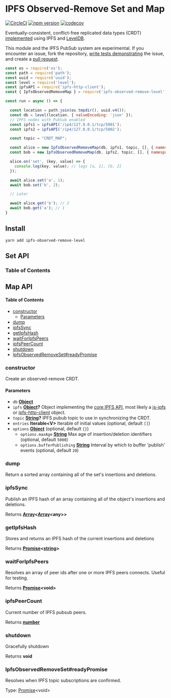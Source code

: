 # IPFS Observed-Remove Set and Map

[![CircleCI](https://circleci.com/gh/wehriam/ipfs-observed-remove-level.svg?style=svg)](https://circleci.com/gh/wehriam/ipfs-observed-remove-level) [![npm version](https://badge.fury.io/js/ipfs-observed-remove-level.svg)](http://badge.fury.io/js/ipfs-observed-remove-level) [![codecov](https://codecov.io/gh/wehriam/ipfs-observed-remove-level/branch/master/graph/badge.svg)](https://codecov.io/gh/wehriam/ipfs-observed-remove-level)

Eventually-consistent, conflict-free replicated data types (CRDT) [implemented](https://github.com/wehriam/ipfs-observed-remove-level/blob/master/src/index.js) using IPFS and [LevelDB](https://www.npmjs.com/package/level).

This module and the IPFS PubSub system are experimental. If you encounter an issue, fork the repository, [write tests demonstrating](https://github.com/wehriam/ipfs-observed-remove-level/tree/master/tests) the issue, and create a [pull request](https://github.com/wehriam/ipfs-observed-remove-level).

```js
const os = require('os');
const path = require('path');
const uuid = require('uuid');
const level = require('level');
const ipfsAPI = require('ipfs-http-client');
const { IpfsObservedRemoveMap } = require('ipfs-observed-remove-level');

const run = async () => {

  const location = path.join(os.tmpdir(), uuid.v4());
  const db = level(location, { valueEncoding: 'json' });
  // IPFS nodes with PubSub enabled
  const ipfs1 = ipfsAPI('/ip4/127.0.0.1/tcp/5001'); 
  const ipfs2 = ipfsAPI('/ip4/127.0.0.1/tcp/5002');

  const topic = "CRDT_MAP";

  const alice = new IpfsObservedRemoveMap(db, ipfs1, topic, [], { namespace:'alice' });
  const bob = new IpfsObservedRemoveMap(db, ipfs2, topic, [], { namespace:'bob' });

  alice.on('set', (key, value) => {
    console.log(key, value); // logs [a, 1], [b, 2]
  });

  await alice.set('a', 1);
  await bob.set('b', 2);

  // Later

  await alice.get('b'); // 2
  await bob.get('a'); // 1
}
```

## Install

`yarn add ipfs-observed-remove-level`

## Set API

<!-- Generated by documentation.js. Update this documentation by updating the source code. -->

### Table of Contents

## Map API

<!-- Generated by documentation.js. Update this documentation by updating the source code. -->

#### Table of Contents

-   [constructor](#constructor)
    -   [Parameters](#parameters)
-   [dump](#dump)
-   [ipfsSync](#ipfssync)
-   [getIpfsHash](#getipfshash)
-   [waitForIpfsPeers](#waitforipfspeers)
-   [ipfsPeerCount](#ipfspeercount)
-   [shutdown](#shutdown)
-   [IpfsObservedRemoveSet#readyPromise](#ipfsobservedremovesetreadypromise)

### constructor

Create an observed-remove CRDT.

#### Parameters

-   `db` **[Object](https://developer.mozilla.org/docs/Web/JavaScript/Reference/Global_Objects/Object)** 
-   `ipfs` **[Object](https://developer.mozilla.org/docs/Web/JavaScript/Reference/Global_Objects/Object)?** Object implementing the [core IPFS API](https://github.com/ipfs/interface-ipfs-core#api), most likely a [js-ipfs](https://github.com/ipfs/js-ipfs) or [ipfs-http-client](https://github.com/ipfs/js-ipfs-http-client) object.
-   `topic` **[String](https://developer.mozilla.org/docs/Web/JavaScript/Reference/Global_Objects/String)?** IPFS pubub topic to use in synchronizing the CRDT.
-   `entries` **Iterable&lt;V>** Iterable of initial values (optional, default `[]`)
-   `options` **[Object](https://developer.mozilla.org/docs/Web/JavaScript/Reference/Global_Objects/Object)**  (optional, default `{}`)
    -   `options.maxAge` **[String](https://developer.mozilla.org/docs/Web/JavaScript/Reference/Global_Objects/String)** Max age of insertion/deletion identifiers (optional, default `5000`)
    -   `options.bufferPublishing` **[String](https://developer.mozilla.org/docs/Web/JavaScript/Reference/Global_Objects/String)** Interval by which to buffer 'publish' events (optional, default `20`)

### dump

Return a sorted array containing all of the set's insertions and deletions.

### ipfsSync

Publish an IPFS hash of an array containing all of the object's insertions and deletions.

Returns **[Array](https://developer.mozilla.org/docs/Web/JavaScript/Reference/Global_Objects/Array)&lt;[Array](https://developer.mozilla.org/docs/Web/JavaScript/Reference/Global_Objects/Array)&lt;any>>** 

### getIpfsHash

Stores and returns an IPFS hash of the current insertions and deletions

Returns **[Promise](https://developer.mozilla.org/docs/Web/JavaScript/Reference/Global_Objects/Promise)&lt;[string](https://developer.mozilla.org/docs/Web/JavaScript/Reference/Global_Objects/String)>** 

### waitForIpfsPeers

Resolves an array of peer ids after one or more IPFS peers connects. Useful for testing.

Returns **[Promise](https://developer.mozilla.org/docs/Web/JavaScript/Reference/Global_Objects/Promise)&lt;void>** 

### ipfsPeerCount

Current number of IPFS pubsub peers.

Returns **[number](https://developer.mozilla.org/docs/Web/JavaScript/Reference/Global_Objects/Number)** 

### shutdown

Gracefully shutdown

Returns **void** 

### IpfsObservedRemoveSet#readyPromise

Resolves when IPFS topic subscriptions are confirmed.

Type: [Promise](https://developer.mozilla.org/docs/Web/JavaScript/Reference/Global_Objects/Promise)&lt;void>
